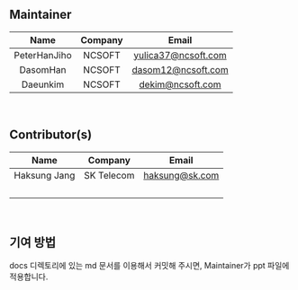   
##   Maintainer
  
  
|Name|Company|Email|
|:--:|:--:|:--:|
|PeterHanJiho|NCSOFT|yulica37@ncsoft.com|
|DasomHan|NCSOFT|dasom12@ncsoft.com|
|Daeunkim|NCSOFT|dekim@ncsoft.com|
<br>
  
##   Contributor(s)
  
  
|Name|Company|Email|
|:--:|:--:|:--:|
|Haksung Jang|SK Telecom|haksung@sk.com|
|&nbsp;| | |
<br>
  
##  기여 방법
docs 디렉토리에 있는 md 문서를 이용해서 커밋해 주시면, Maintainer가 ppt 파일에 적용합니다. 
<br>
